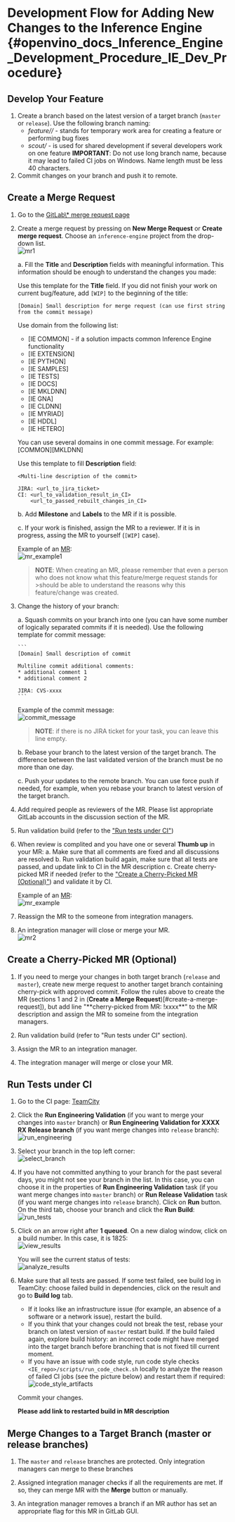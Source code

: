# Development Flow for Adding New Changes to the Inference Engine {#openvino_docs_Inference_Engine_Development_Procedure_IE_Dev_Procedure}

## Develop Your Feature
1. Create a branch based on the latest version of a target branch (`master` or `release`).
   Use the following branch naming:
   * *feature/<userid>/<name>* - stands for temporary work area for creating a feature or performing bug fixes
   * *scout/<name>* - is used for shared development if several developers work on one feature
   **IMPORTANT**: Do not use long branch name, because it may lead to failed CI jobs on Windows. Name length must be less 40 characters.
2. Commit changes on your branch and push it to remote.


## Create a Merge Request
1. Go to the [GitLab\\\* merge request page](https://gitlab-icv.inn.intel.com/inference-engine/dldt/merge_requests)

2. Create a merge request by pressing on **New Merge Request** or **Create merge request**. Choose an `inference-engine` project from the drop-down list.
    <br/>
    ![mr1]

    a. Fill the **Title** and **Description** fields with meaningful information. This information should be enough to understand the changes you made:

    Use this template for the **Title** field. If you did not finish your work on current bug/feature, add `[WIP]` to the beginning of the title:
    ```
    [Domain] Small description for merge request (can use first string from the commit message)
    ```
    Use domain from the following list:
    * [IE COMMON] - if a solution impacts common Inference Engine functionality
    * [IE EXTENSION]
    * [IE PYTHON]
    * [IE SAMPLES]
    * [IE TESTS]
    * [IE DOCS]
    * [IE MKLDNN]
    * [IE GNA]
    * [IE CLDNN]
    * [IE MYRIAD]
    * [IE HDDL]
    * [IE HETERO]

    You can use several domains in one commit message. For example: [COMMON][MKLDNN] <Text>

    Use this template to fill **Description** field:
    ```
    <Multi-line description of the commit>

    JIRA: <url_to_jira_ticket>
    CI: <url_to_validation_result_in_CI>
        <url_to_passed_rebuilt_changes_in_CI>
    ```

    b. Add **Milestone** and **Labels** to the MR if it is possible.

    c. If your work is finished, assign the MR to a reviewer. If it is in progress, assing the MR to yourself (`[WIP]` case).

    Example of an [MR](https://gitlab-icv.inn.intel.com/inference-engine/inference-engine/merge_requests/2512):
    <br/>
       ![mr_example1]

   >**NOTE**: When creating an MR, please remember that even a person who does not know what this feature/merge request stands for >should be able to understand the reasons why this feature/change was created.

3. Change the history of your branch:

    a. Squash commits on your branch into one (you can have some number of logically separated commits if it is needed). Use the following template for commit message:

       ```
       [Domain] Small description of commit
   
       Multiline commit additional comments:
       * additional comment 1
       * additional comment 2
   
       JIRA: CVS-xxxx
       ```
   

    Example of the commit message: 
    <br/>
      ![commit_message]

    >**NOTE**: if there is no JIRA ticket for your task, you can leave this line empty.

    b. Rebase your branch to the latest version of the target branch. The difference between the last validated version of the branch must be no more than one day.

    c. Push your updates to the remote branch. You can use force push if needed, for example, when you rebase your branch to latest version of the target branch.

4. Add required people as reviewers of the MR. Please list appropriate GitLab accounts in the discussion section of the MR.

5. Run validation build (refer to the ["Run tests under CI"](#run-tests-under-ci))

6. When review is complited and you have one or several **Thumb up** in your MR:
   a. Make sure that all comments are fixed and all discussions are resolved
   b. Run validation build again, make sure that all tests are passed, and update link to CI in the MR description
   c. Create cherry-picked MR if needed (refer to the ["Create a Cherry-Picked MR (Optional)"](#create-a-cherry-picked-mr-(optional))) and validate it by CI.

    Example of an [MR](https://gitlab-icv.inn.intel.com/inference-engine/inference-engine/merge_requests/2111):
        <br/>
          ![mr_example]
 
7. Reassign the MR to the someone from integration managers.

8. An integration manager will close or merge your MR. 
    <br/>
      ![mr2]

## Create a Cherry-Picked MR (Optional)
1. If you need to merge your changes in both target branch (`release` and `master`), create new merge request to another target branch containing cherry-pick with approved commit.
    Follow the rules above to create the MR (sections 1 and 2 in (**Create a Merge Request**)[#create-a-merge-request]), but add line "\*\*cherry-picked from MR: !xxxx**" to the MR description and assign the MR to someine from the integration managers.

2. Run validation build (refer to "Run tests under CI" section).

3. Assign the MR to an integration manager.

4. The integration manager will merge or close your MR.

## Run Tests under CI
1. Go to the CI page: [TeamCity](https://teamcity01-ir.devtools.intel.com/project.html?projectId=DeepLearningSdk_DeepLearningSdk_InferenceEngineUnifiedRepo)

2. Click the **Run Engineering Validation** (if you want to merge your changes into `master` branch) or **Run Engineering Validation for XXXX RX Release branch** (if you want merge changes into `release` branch):
    <br/>
       ![run_engineering]

3. Select your branch in the top left corner:
    <br/>
       ![select_branch]

4. If you have not committed anything to your branch for the past several days, you might not see your branch in the list. In this case, you can choose it in the properties of **Run Engineering Validation** task (if you want merge changes into `master` branch) or **Run Release Validation** task (if you want merge changes into `release` branch). Click on **Run** button. On the third tab, choose your branch and click the **Run Build**:
    <br/>
      ![run_tests]

5. Click on an arrow right after **1 queued**. On a new dialog window, click on a build number. In this case, it is 1825:
    <br/>
      ![view_results]

   You will see the current status of tests:
    <br/>
      ![analyze_results]

6. Make sure that all tests are passed.
   If some test failed, see build log in TeamCity: choose failed build in dependencies, click on the result and go to **Build log** tab.  
   * If it looks like an infrastructure issue (for example, an absence of a software or a network issue), restart the build. 
   * If you think that your changes could not break the test, rebase your branch on latest version of `master` restart build. If the build failed again, explore build history: an incorrect code might have merged into the target branch before branching that is not fixed till current moment.
   * If you have an issue with code style, run code style checks `<IE_repo>/scripts/run_code_check.sh` locally to analyze the reason of failed CI jobs (see the picture below) and restart them if required:
       <br/>
        ![code_style_artifacts]
   
    Commit your changes.

   **Please add link to restarted build in MR description**

## Merge Changes to a Target Branch (master or release branches)
1. The `master` and `release` branches are protected. Only integration managers can merge to these branches

2. Assigned integration manager checks if all the requirements are met. If so, they can merge MR with the  **Merge** button or manually.

3. An integration manager removes a branch if an MR author has set an appropriate flag for this MR in GitLab GUI.

[mr_example]: img/mr_example.png
[mr_example1]: img/mr_example1.png
[commit_message]: img/commit_message.png
[code_style_artifacts]: img/code_style_artifacts.png
[select_branch]: img/select_branch.png
[run_engineering]: img/run_engineering.png
[run_tests]: img/run_tests.png
[view_results]: img/view_results.png
[analyze_results]: img/analyze_results.png
[mr1]: img/mr1.png
[mr2]: img/mr2.png
